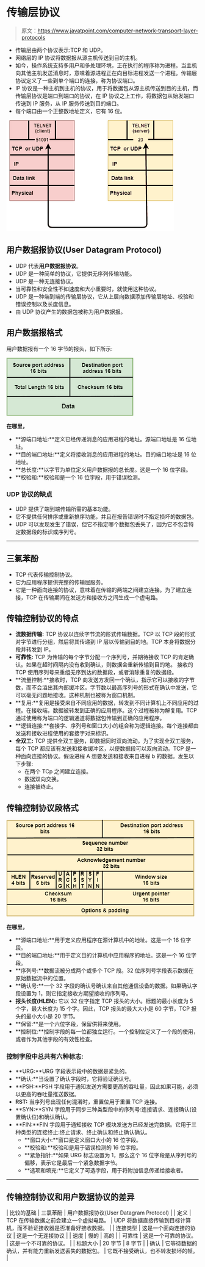 # 传输层协议

> 原文：<https://www.javatpoint.com/computer-network-transport-layer-protocols>

*   传输层由两个协议表示:TCP 和 UDP。
*   网络层的 IP 协议将数据报从源主机传送到目的主机。
*   如今，操作系统支持多用户和多处理环境，正在执行的程序称为进程。当主机向其他主机发送消息时，意味着源进程正在向目标进程发送一个进程。传输层协议定义了一些到单个端口的连接，称为协议端口。
*   IP 协议是一种主机到主机的协议，用于将数据包从源主机传送到目的主机，而传输层协议是端口到端口的协议，在 IP 协议之上工作，将数据包从始发端口传送到 IP 服务，从 IP 服务传送到目的端口。
*   每个端口由一个正整数地址定义，它有 16 位。

![Transport Layer protocols](img/c6e918ea9256c27db7683d9b0d63245f.png)

## 用户数据报协议(User Datagram Protocol)

*   UDP 代表**用户数据报协议**。
*   UDP 是一种简单的协议，它提供无序列传输功能。
*   UDP 是一种无连接协议。
*   当可靠性和安全性不如速度和大小重要时，就使用这种协议。
*   UDP 是一种端到端的传输层协议，它从上层向数据添加传输层地址、校验和错误控制以及长度信息。
*   由 UDP 协议产生的数据包被称为用户数据报。

## 用户数据报格式

用户数据报有一个 16 字节的报头，如下所示:

![Transport Layer protocols](img/1fc934f1e6041e1fc2585f35349e4cd4.png)

**在哪里，**

*   **源端口地址:**定义已经传递消息的应用进程的地址。源端口地址是 16 位地址。
*   **目的端口地址:**定义将接收消息的应用进程的地址。目的端口地址是 16 位地址。
*   **总长度:**以字节为单位定义用户数据报的总长度。这是一个 16 位字段。
*   **校验和:**校验和是一个 16 位字段，用于错误检测。

### UDP 协议的缺点

*   UDP 提供了端到端传输所需的基本功能。
*   它不提供任何排序或重新排序功能，并且在报告错误时不指定损坏的数据包。
*   UDP 可以发现发生了错误，但它不指定哪个数据包丢失了，因为它不包含特定数据段的标识或序列号。

* * *

## 三氯苯酚

*   TCP 代表传输控制协议。
*   它为应用程序提供完整的传输层服务。
*   它是一种面向连接的协议，意味着在传输的两端之间建立连接。为了建立连接，TCP 在传输期间在发送方和接收方之间生成一个虚电路。

## 传输控制协议的特点

*   **流数据传输:** TCP 协议以连续字节流的形式传输数据。TCP 以 TCP 段的形式对字节进行分组，然后将其传递到 IP 层以传输到目的地。TCP 本身将数据分段并转发到 IP。
*   **可靠性:** TCP 为传输的每个字节分配一个序列号，并期待接收 TCP 的肯定确认。如果在超时间隔内没有收到确认，则数据会重新传输到目的地。
    接收的 TCP 使用序列号来重组无序到达的数据段，或者消除重复的数据段。
*   **流量控制:**接收时，TCP 向发送方发回一个确认，指示它可以接收的字节数，而不会溢出其内部缓冲区。字节数以最高序列号的形式在确认中发送，它可以毫无问题地接收。这种机制也被称为窗口机制。
*   **复用:**复用是接受来自不同应用的数据，转发到不同计算机上不同应用的过程。在接收端，数据被转发到正确的应用程序。这个过程被称为解复用。TCP 通过使用称为端口的逻辑通道将数据包传输到正确的应用程序。
*   **逻辑连接:**套接字、序列号和窗口大小的组合称为逻辑连接。每个连接都由发送和接收进程使用的套接字对来标识。
*   **全双工:** TCP 提供全双工服务，即数据同时双向流动。为了实现全双工服务，每个 TCP 都应该有发送和接收缓冲区，以便数据段可以双向流动。TCP 是一种面向连接的协议。假设进程 A 想要发送和接收来自进程 b 的数据。发生以下步骤:
    *   在两个 TCp 之间建立连接。
    *   数据双向交换。
    *   连接被终止。

## 传输控制协议段格式

![Transport Layer protocols](img/9df31de7b6fce6491ce0a8505c4e3d14.png)

**在哪里，**

*   **源端口地址:**用于定义应用程序在源计算机中的地址。这是一个 16 位字段。
*   **目的端口地址:**用于定义目的计算机中应用程序的地址。这是一个 16 位字段。
*   **序列号:**数据流被分成两个或多个 TCP 段。32 位序列号字段表示数据在原始数据流中的位置。
*   **确认号:**一个 32 字段的确认号确认来自其他通信设备的数据。如果确认字段设置为 1，则它指定接收方期望接收的序列号。
*   **报头长度(HLEN):** 它以 32 位字指定 TCP 报头的大小。标题的最小长度为 5 个字，最大长度为 15 个字。因此，TCP 报头的最大大小是 60 字节，TCP 报头的最小大小是 20 字节。
*   **保留:**是一个六位字段，保留供将来使用。
*   **控制位:**控制字段的每一位都独立运行。一个控制位定义了一个段的使用，或者作为其他字段的有效性检查。

### 控制字段中总共有六种标志:

*   **URG:**URG 字段表示段中的数据是紧急的。
*   **确认:**当设置了确认字段时，它将验证确认号。
*   **PSH:**PSH 字段用于通知发送方需要更高的吞吐量，因此如果可能，必须以更高的吞吐量推送数据。
*   **RST:** 当序列号出现任何混淆时，重置位用于重置 TCP 连接。
*   **SYN:**SYN 字段用于同步三种类型段中的序列号:连接请求、连接确认(设置确认位)和确认确认。
*   **FIN:**FIN 字段用于通知接收 TCP 模块发送方已经发送完数据。它用于三种类型的连接终止:终止请求、终止确认和终止确认确认。
    *   **窗口大小:**窗口是定义窗口大小的 16 位字段。
    *   **校验和:**校验和是用于错误检测的 16 位字段。
    *   **紧急指针:**如果 URG 标志设置为 1，那么这个 16 位字段是从序列号的偏移，表示它是最后一个紧急数据字节。
    *   **选项和填充:**它定义了可选字段，用于将附加信息传递给接收者。

* * *

## 传输控制协议和用户数据协议的差异

| 比较的基础 | 三氯苯酚 | 用户数据报协议(User Datagram Protocol) |
| 定义 | TCP 在传输数据之前会建立一个虚拟电路。 | UDP 将数据直接传输到目标计算机，而不验证接收器是否准备好接收数据。 |
| 连接类型 | 这是一个面向连接的协议 | 这是一个无连接协议 |
| 速度 | 慢的 | 高的 |
| 可靠性 | 这是一个可靠的协议。 | 这是一个不可靠的协议。 |
| 标题大小 | 20 字节 | 8 字节 |
| 确认 | 它等待数据的确认，并有能力重新发送丢失的数据包。 | 它既不接受确认，也不转发损坏的帧。 |